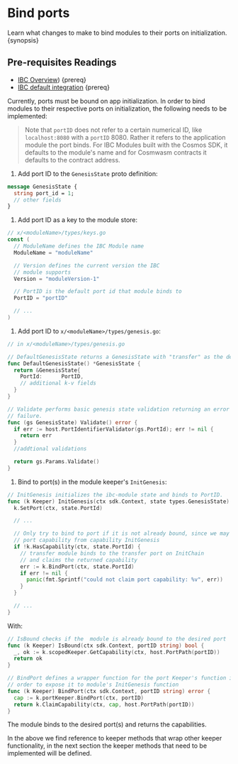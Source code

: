 <!--
order: 3
-->

# Bind ports

Learn what changes to make to bind modules to their ports on initialization. {synopsis}

## Pre-requisites Readings

- [IBC Overview](../overview.md)) {prereq}
- [IBC default integration](../integration.md) {prereq}

Currently, ports must be bound on app initialization. In order to bind modules to their respective ports on initialization, the following needs to be implemented:

> Note that `portID` does not refer to a certain numerical ID, like `localhost:8080` with a `portID` 8080. Rather it refers to the application module the port binds. For IBC Modules built with the Cosmos SDK, it defaults to the module's name and for Cosmwasm contracts it defaults to the contract address.

1. Add port ID to the `GenesisState` proto definition:

  ```protobuf
  message GenesisState {
    string port_id = 1;
    // other fields
  }
  ```

1. Add port ID as a key to the module store:

  ```go
  // x/<moduleName>/types/keys.go
  const (
    // ModuleName defines the IBC Module name
    ModuleName = "moduleName"

    // Version defines the current version the IBC
    // module supports
    Version = "moduleVersion-1"

    // PortID is the default port id that module binds to
    PortID = "portID"

    // ...
  )
  ```

1. Add port ID to `x/<moduleName>/types/genesis.go`:

  ```go
  // in x/<moduleName>/types/genesis.go

  // DefaultGenesisState returns a GenesisState with "transfer" as the default PortID.
  func DefaultGenesisState() *GenesisState {
    return &GenesisState{
      PortId:      PortID,
      // additional k-v fields
    }
  }

  // Validate performs basic genesis state validation returning an error upon any
  // failure.
  func (gs GenesisState) Validate() error {
    if err := host.PortIdentifierValidator(gs.PortId); err != nil {
      return err
    }
    //addtional validations

    return gs.Params.Validate()
  }
  ```

1. Bind to port(s) in the module keeper's `InitGenesis`:

  ```go
  // InitGenesis initializes the ibc-module state and binds to PortID.
  func (k Keeper) InitGenesis(ctx sdk.Context, state types.GenesisState) {
    k.SetPort(ctx, state.PortId)

    // ...

    // Only try to bind to port if it is not already bound, since we may already own
    // port capability from capability InitGenesis
    if !k.HasCapability(ctx, state.PortId) {
      // transfer module binds to the transfer port on InitChain
      // and claims the returned capability
      err := k.BindPort(ctx, state.PortId)
      if err != nil {
        panic(fmt.Sprintf("could not claim port capability: %v", err))
      }
    }

    // ...
  }
  ```

   With:

  ```go
  // IsBound checks if the  module is already bound to the desired port
  func (k Keeper) IsBound(ctx sdk.Context, portID string) bool {
    _, ok := k.scopedKeeper.GetCapability(ctx, host.PortPath(portID))
    return ok
  }

  // BindPort defines a wrapper function for the port Keeper's function in
  // order to expose it to module's InitGenesis function
  func (k Keeper) BindPort(ctx sdk.Context, portID string) error {
    cap := k.portKeeper.BindPort(ctx, portID)
    return k.ClaimCapability(ctx, cap, host.PortPath(portID))
  }
  ```

   The module binds to the desired port(s) and returns the capabilities.

   In the above we find reference to keeper methods that wrap other keeper functionality, in the next section the keeper methods that need to be implemented will be defined.
